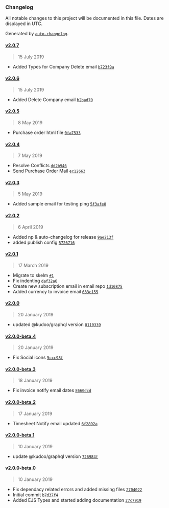 ### Changelog

All notable changes to this project will be documented in this file. Dates are displayed in UTC.

Generated by [`auto-changelog`](https://github.com/CookPete/auto-changelog).

#### [v2.0.7](https://github.com/KudooCloud/kudoo-email/compare/v2.0.6...v2.0.7)

> 15 July 2019

- Added Types for Company Delete email [`b723f9a`](https://github.com/KudooCloud/kudoo-email/commit/b723f9a94783e16459c58f668aa622652471832a)

#### [v2.0.6](https://github.com/KudooCloud/kudoo-email/compare/v2.0.5...v2.0.6)

> 15 July 2019

- Added Delete Company email [`b2bad70`](https://github.com/KudooCloud/kudoo-email/commit/b2bad70b74bf9e92647dc7142258bc8cbc219465)

#### [v2.0.5](https://github.com/KudooCloud/kudoo-email/compare/v2.0.4...v2.0.5)

> 8 May 2019

- Purchase order html file [`0fa7533`](https://github.com/KudooCloud/kudoo-email/commit/0fa75337013dab91ff67f8006016a2b95eb7b85c)

#### [v2.0.4](https://github.com/KudooCloud/kudoo-email/compare/v2.0.3...v2.0.4)

> 7 May 2019

- Resolve Conflicts [`dd2b946`](https://github.com/KudooCloud/kudoo-email/commit/dd2b9464a40d500c2685b6faa7a2ba3bf635b5c2)
- Send Purchase Order Mail [`ec12663`](https://github.com/KudooCloud/kudoo-email/commit/ec126632336fe5f3e241a1cfa7793d76e7cdb20e)

#### [v2.0.3](https://github.com/KudooCloud/kudoo-email/compare/v2.0.2...v2.0.3)

> 5 May 2019

- Added sample email for testing ping [`5f3afe8`](https://github.com/KudooCloud/kudoo-email/commit/5f3afe81d341d9d51b20003fff2def82a515aba2)

#### [v2.0.2](https://github.com/KudooCloud/kudoo-email/compare/v2.0.1...v2.0.2)

> 6 April 2019

- Added np & auto-changelog for release [`9ae213f`](https://github.com/KudooCloud/kudoo-email/commit/9ae213f990db1b674845037d52c62610c3e5cb97)
- added publish config [`5726716`](https://github.com/KudooCloud/kudoo-email/commit/5726716a51db0254c1e34e7509d1df09788fdd18)

#### [v2.0.1](https://github.com/KudooCloud/kudoo-email/compare/v2.0.0...v2.0.1)

> 17 March 2019

- Migrate to skelm [`#1`](https://github.com/KudooCloud/kudoo-email/pull/1)
- Fix indenting [`daf32a6`](https://github.com/KudooCloud/kudoo-email/commit/daf32a60946522752286581e9f1d757789a00cfe)
- Create new subscription email in email repo [`1d16875`](https://github.com/KudooCloud/kudoo-email/commit/1d168756c252541a4d98c1e9be18355cb289fe3e)
- Added currency to invoice email [`633c155`](https://github.com/KudooCloud/kudoo-email/commit/633c1552c97227d66ae64b543d6e95acdeab4b86)

#### [v2.0.0](https://github.com/KudooCloud/kudoo-email/compare/v2.0.0-beta.4...v2.0.0)

> 20 January 2019

- updated @kudoo/graphql version [`0110339`](https://github.com/KudooCloud/kudoo-email/commit/01103398495d669d3ec7b897265f43a40792dcb3)

#### [v2.0.0-beta.4](https://github.com/KudooCloud/kudoo-email/compare/v2.0.0-beta.3...v2.0.0-beta.4)

> 20 January 2019

- Fix Social icons [`5ccc98f`](https://github.com/KudooCloud/kudoo-email/commit/5ccc98f9c578f3f707b2778278cf5624e6183908)

#### [v2.0.0-beta.3](https://github.com/KudooCloud/kudoo-email/compare/v2.0.0-beta.2...v2.0.0-beta.3)

> 18 January 2019

- Fix invoice notify email dates [`8660dcd`](https://github.com/KudooCloud/kudoo-email/commit/8660dcdc89aaad43b585a209c3c127d65a84e630)

#### [v2.0.0-beta.2](https://github.com/KudooCloud/kudoo-email/compare/v2.0.0-beta.1...v2.0.0-beta.2)

> 17 January 2019

- Timesheet Notify email updated [`6f2892a`](https://github.com/KudooCloud/kudoo-email/commit/6f2892a0806fdb06d20f560ff04d99736a27ba7d)

#### [v2.0.0-beta.1](https://github.com/KudooCloud/kudoo-email/compare/v2.0.0-beta.0...v2.0.0-beta.1)

> 10 January 2019

- update @kudoo/graphql version [`726984f`](https://github.com/KudooCloud/kudoo-email/commit/726984f830b40e9b3d3a2159744339a0ca5a017e)

#### v2.0.0-beta.0

> 10 January 2019

- Fix dependacy related errors and added missing files [`2704022`](https://github.com/KudooCloud/kudoo-email/commit/27040225ec841e26c1952b4a10a44ea8ac21483e)
- Initial commit [`b7d37f4`](https://github.com/KudooCloud/kudoo-email/commit/b7d37f42f314243d131a3b0bc88c58886d83e585)
- Added EJS Types and started adding documentation [`27c7919`](https://github.com/KudooCloud/kudoo-email/commit/27c7919b7a33606198bf8f86adac5caa691b2a6e)
